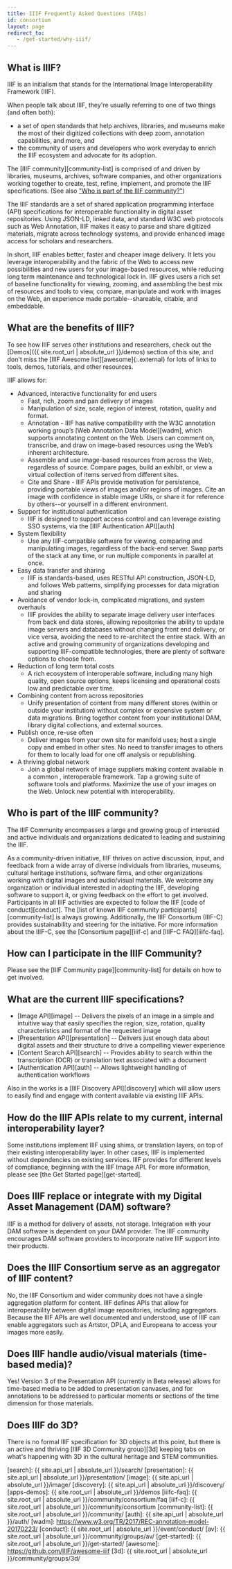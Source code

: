```yaml
---
title: IIIF Frequently Asked Questions (FAQs)
id: consortium
layout: page
redirect_to:
   - /get-started/why-iiif/
---
```


## What is IIIF?

IIIF is an initialism that stands for the International Image Interoperability Framework (IIIF). 

When people talk about IIIF, they're usually referring to one of two things (and often both):

- a set of open standards that help archives, libraries, and museums make the most of their digitized collections with deep zoom, annotation capabilities, and more, and
- the community of users and developers who work everyday to enrich the IIIF ecosystem and advocate for its adoption.

The [IIIF community][community-list] is comprised of and driven by libraries, museums, archives, software companies, and other organizations working together to create, test, refine, implement, and promote the IIIF specifications. (See also ["Who is part of the IIIF community?"](#who-is-part-of-the-iiif-community))

The IIIF standards are a set of shared application programming interface (API) specifications for interoperable functionality in digital asset repositories. Using JSON-LD, linked data, and standard W3C web protocols such as Web Annotation, IIIF makes it easy to parse and share digitized materials, migrate across technology systems, and provide enhanced image access for scholars and researchers. 

In short, IIIF enables better, faster and cheaper image delivery. It lets you leverage interoperability and the fabric of the Web to access new possibilities and new users for your image-based resources, while reducing long term maintenance and technological lock in. IIIF gives users a rich set of baseline functionality for viewing, zooming, and assembling the best mix of resources and tools to view, compare, manipulate and work with images on the Web, an experience made portable--shareable, citable, and embeddable. 

## What are the benefits of IIIF?

To see how IIIF serves other institutions and researchers, check out the [Demos]({{ site.root_url | absolute_url }}/demos) section of this site, and don't miss the [IIIF Awesome list][awesome]{:.external} for lots of links to tools, demos, tutorials, and other resources.

IIIF allows for:

 * Advanced, interactive functionality for end users
    * Fast, rich, zoom and pan delivery of images
    * Manipulation of size, scale, region of interest, rotation, quality and format.
    * Annotation - IIIF has native compatibility with the W3C annotation working group’s [Web Annotation Data Model][wadm], which supports annotating content on the Web. Users can comment on, transcribe, and draw on image-based resources using the Web’s inherent architecture.
    * Assemble and use image-based resources from across the Web, regardless of source. Compare pages, build an exhibit, or view a virtual collection of items served from different sites.
    * Cite and Share - IIIF APIs provide motivation for persistence, providing portable views of images and/or regions of images. Cite an image with confidence in stable image URIs, or share it for reference by others--or yourself in a different environment.
 * Support for institutional authentication
    * IIIF is designed to support access control and can leverage existing SSO systems, via the [IIIF Authentication API][auth]
 * System flexibility
   * Use any IIIF-compatible software for viewing, comparing and manipulating images, regardless of the back-end server. Swap parts of the stack at any time, or run multiple components in parallel at once.
 * Easy data transfer and sharing
    * IIIF is standards-based, uses RESTful API construction, JSON-LD, and follows Web patterns, simplifying processes for data migration and sharing
 * Avoidance of vendor lock-in, complicated migrations, and system overhauls
    * IIIF provides the ability to separate image delivery user interfaces from back end data stores, allowing repositories the ability to update image servers and databases without changing front end delivery, or vice versa, avoiding the need to re-architect the entire stack. With an active and growing community of organizations developing and supporting IIIF-compatible technologies, there are plenty of software options to choose from.
 * Reduction of long term total costs
    * A rich ecosystem of interoperable software, including many high quality, open source options, keeps licensing and operational costs low and predictable over time.
 * Combining content from across repositories
    * Unify presentation of content from many different stores (within or outside your institution) without complex or expensive system or data migrations. Bring together content from your institutional DAM, library digital collections, and external sources.
 * Publish once, re-use often
    * Deliver images from your own site for manifold uses; host a single copy and embed in other sites. No need to transfer images to others for them to locally load for one off analysis or republishing.  
 * A thriving global network
    * Join a global network of image suppliers making content available in a common , interoperable framework. Tap a growing suite of software tools and platforms. Maximize the use of your images on the Web. Unlock new potential with interoperability.

## Who is part of the IIIF community?

The IIIF Community encompasses a large and growing group of interested and active individuals and organizations dedicated to leading and sustaining the IIIF. 
 
As a community-driven initiative, IIIF thrives on active discussion, input, and feedback from a wide array of diverse individuals from libraries, museums, cultural heritage institutions, software firms, and other organizations working with digital images and audio/visual materials. We welcome any organization or individual interested in adopting the IIIF, developing software to support it, or giving feedback on the effort to get involved. Participants in all IIIF activities are expected to follow the IIIF [code of conduct][conduct]. The [list of known IIIF community participants][community-list] is always growing. Additionally, the IIIF Consortium (IIIF-C) provides sustainability and steering for the initiative. For more information about the IIIF-C, see the [Consortium page][iiif-c] and [IIIF-C FAQ][iiifc-faq].

## How can I participate in the IIIF Community?

Please see the [IIIF Community page][community-list] for details on how to get involved.

## What are the current IIIF specifications?

 * [Image API][image] -- Delivers the pixels of an image in a simple and intuitive way that easily specifies the region, size, rotation, quality characteristics and format of the requested image
 * [Presentation API][presentation] -- Delivers just enough data about digital assets and their structure to drive a compelling viewer experience
 * [Content Search API][search] -- Provides ability to search within the transcription (OCR) or translation text associated with a document
 * [Authentication API][auth] -- Allows lightweight handling of authentication workflows

Also in the works is a [IIIF Discovery API][discovery] which will allow users to easily find and engage with content available via existing IIIF APIs.

##  How do the IIIF APIs relate to my current, internal interoperability layer?

Some institutions implement IIIF using shims, or translation layers, on top of their existing interoperability layer.  In other cases, IIIF is implemented without dependencies on existing services. IIIF provides for different levels of compliance, beginning with the IIIF Image API. For more information, please see [the Get Started page][get-started].  

## Does IIIF replace or integrate with my Digital Asset Management (DAM) software?

IIIF is a method for delivery of assets, not storage. Integration with your DAM software is dependent on your DAM provider. The IIIF community encourages DAM software providers to incorporate native IIIF support into their products.

## Does the IIIF Consortium serve as an aggregator of IIIF content?

No, the IIIF Consortium and wider community does not have a single aggregation platform for content.  IIIF defines APIs that allow for interoperability between digital image repositories, including aggregators.  Because the IIIF APIs are well documented and understood, use of IIIF can enable aggregators such as Artstor, DPLA, and Europeana to access your images more easily.  

## Does IIIF handle audio/visual materials (time-based media)?

Yes! Version 3 of the Presentation API (currently in Beta release) allows for time-based media to be added to presentation canvases, and for annotations to be addressed to particular moments or sections of the time dimension for those materials. 

## Does IIIF do 3D?

There is no formal IIIF specification for 3D objects at this point, but there is an active and thriving [IIIF 3D Community group][3d] keeping tabs on what's happening with 3D in the cultural heritage and STEM communities.


[search]: {{ site.api_url | absolute_url }}/search/
[presentation]: {{ site.api_url | absolute_url }}/presentation/
[image]: {{ site.api_url | absolute_url }}/image/
[discovery]: {{ site.api_url | absolute_url }}/discovery/
[apps-demos]: {{ site.root_url | absolute_url }}/demos
[iiifc-faq]: {{ site.root_url | absolute_url }}/community/consortium/faq
[iiif-c]: {{ site.root_url | absolute_url }}/community/consortium
[community-list]: {{ site.root_url | absolute_url }}/community/
[auth]: {{ site.api_url | absolute_url }}/auth/
[wadm]: https://www.w3.org/TR/2017/REC-annotation-model-20170223/
[conduct]: {{ site.root_url | absolute_url }}/event/conduct/
[av]: {{ site.root_url | absolute_url }}/community/groups/av/
[get-started]: {{ site.root_url | absolute_url }}/get-started/
[awesome]: https://github.com/IIIF/awesome-iiif
[3d]: {{ site.root_url | absolute_url }}/community/groups/3d/